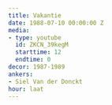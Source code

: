 ```yaml
---
title: Vakantie
date: 1988-07-10 00:00:00 Z
media:
- type: youtube
  id: ZKCN_39kegM
  starttime: 12
  endtime: 0
decor: 1987-1989
ankers:
- Siel Van der Donckt
hour: laat
---
```


